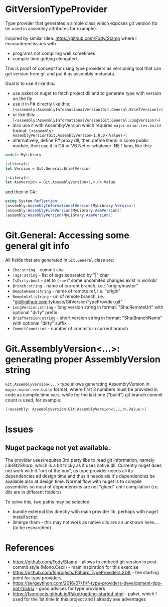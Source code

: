 # GitVersionTypeProvider
Type provider that generates a simple class which exposes git version (to be used in assembly attributes for example).

Inspired by similar idea: https://github.com/Fody/Stamp where I encountered issues with 

- programs not compiling well sometimes
- compile time getting elongated....

This is proof of concept for using type providers as versioning tool that can get version from git and put it as assembly metadata.

Goal is to use it like this:

- use paket or nuget to fetch project dll and to generate type with version on the fly
- use it in F# directly like this: `[<assembly:AssemblyInformationalVersion(Git.General.BriefVersion)>]`
- or like this: `[<assembly:AssemblyInformationalVersion(Git.General.LongVersion)>]`
- also use it with AssemblyVersion which requires `major.minor.rev.build` format: `[<assembly: AssemblyVersion(Git.AssemblyVersion<1,0,0>.Value)>]`
- alternatively, define F# proxy dll, then define literal in some public module, then use it in C# or VB.Net or whatever .NET lang, like this:

```FSharp
module MyLibrary

[<Literal>]
let Version = Git.General.BriefVersion

[<Literal>]
let AsmVersion = Git.AssemblyVersion<1,0,0>.Value
```

and then in C#:

```csharp
using System.Reflection;
[assembly:AssemblyInformationalVersion(MyLibrary.Version)]
[assembly:AssemblyFileVersion(MyLibrary.AsmVersion)]
[assembly:AssemblyVersion(MyLibrary.AsmVersion)]
```

# Git.General: Accessing some general git info
All fields that are generated in `Git.General` class are:
- `Sha:string` - commit sha
- `Tags:string` - list of tags separated by "|" char
- `IsDirty:bool` - set to `true` if some uncomited changes exist in workdir
- `Branch:string` - name of current branch, i.e.: "origin/master"
- `RemoteName:string` - name of remote ref, i.e. "origin"
- `RemoteUrl:string` - url of remote branch, i.e. "git@github.com:tytusse/GitVersionTypeProvider.git"
- `LongVersion:string` - long version string in format: "Sha:RemoteUrl" with optional "dirty" prefix
- `BriefVersion:string` - short version string in format: "Sha:BranchName"  with optional "dirty" suffix
- `CommitCount:int` - number of commits in current branch

# Git.AssemblyVersion<...>: generating proper AssemblyVersion string
`Git.AssemblyVersion<...>` type allows generating AssemblyVersion in `major.minor.rev.build` format, where first 3 numbers must be provided in code as compile time vars, while for the last one ("build") git branch commit count is used, for example:

```FSharp
[<assembly: AssemblyVersion(Git.AssemblyVersion<1,2,3>.Value)>]
```

# Issues
## Nuget package not yet available.
The provider uses/requires 3rd party libs to read git information, namely *LibGit2Sharp*, which is a bit tricky as it uses native dll.  Currently nuget does not work with it "out of the box", as type provider needs all its dependencies ad design time and thus it needs ale it's dependencies be available also at design time. Normal flow with nuget is to compile assemblies so most of dependencies are not  "glued" until compilation (i.e. dlls are in different folders)

To solve this, two paths may be selected:
- bundle external libs directly with main provider lib, perhaps with nuget install script
- ilmerge them - this may not work as native dlls are an unknown here.... (to be researched)

# References
- https://github.com/Fody/Stamp - allows to embedd git version in post-commit style (Mono.Cecil) - main inspiration for this exercise
- https://github.com/fsprojects/FSharp.TypeProviders.SDK - the starting point for type providers
- https://sergeytihon.com/2016/07/11/f-type-providers-development-tips-not-tricks/ - good advices for type providers
- https://fsprojects.github.io/Paket/getting-started.html - paket, which I used for the 1st time in this project and I already see adventages

